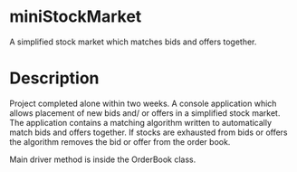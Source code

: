 # miniStockMarket
A simplified stock market which matches bids and offers together.

# Description
Project completed alone within two weeks.
A console application which allows placement of new bids and/ or offers in a simplified stock market.
The application contains a matching algorithm written to automatically match bids and offers together.
If stocks are exhausted from bids or offers the algorithm removes the bid or offer from the order book.

Main driver method is inside the OrderBook class.

